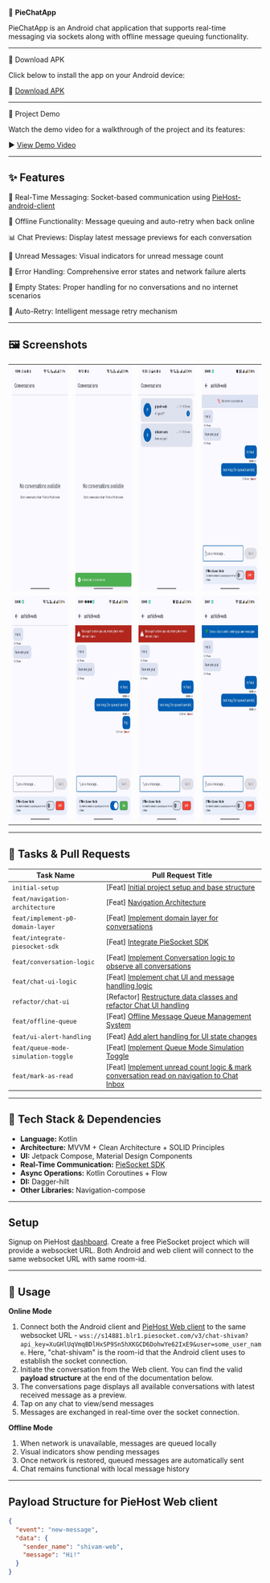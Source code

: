 💬 **PieChatApp**

PieChatApp is an Android chat application that supports real-time messaging via sockets along with offline message queuing functionality.

---

📱 Download APK

Click below to install the app on your Android device:

🔗 [Download APK](https://github.com/shivamsharma-1996/PieChatApp/raw/main/apk/pie-chat-app.apk)

---

🎥 Project Demo

Watch the demo video for a walkthrough of the project and its features:

▶️ [View Demo Video](https://drive.google.com/file/d/132D9aZTMvDWpxxNtKeGnaR_g9GFZmGru/view)

---
## ✨ Features

💬 Real-Time Messaging: Socket-based communication using [PieHost-android-client](https://piehost.com/docs/3.0/android-websocket)

🔄 Offline Functionality: Message queuing and auto-retry when back online

📊 Chat Previews: Display latest message previews for each conversation

🔔 Unread Messages: Visual indicators for unread message count

🚫 Error Handling: Comprehensive error states and network failure alerts

📵 Empty States: Proper handling for no conversations and no internet scenarios

🔄 Auto-Retry: Intelligent message retry mechanism

---

## 🖼️ Screenshots

<div align="center">
  <table>
    <tr>
      <td><img src="screenshots/empty-conversations-ui.jpeg" width="200" height="450" alt="" /></td>
      <td><img src="screenshots/socket-connection-cofirmation.jpeg" width="200" height="450" alt="" /></td>
      <td><img src="screenshots/unread-messages.jpeg" width="200" height="450" alt="" /></td>
      <td><img src="screenshots/no-internet-indicator.jpeg" width="200" height="450" alt="" /></td>
    </tr>
    <tr>
      <td><img src="screenshots/chat-Inbox.jpeg" width="200" height="450" alt="" /></td>
      <td><img src="screenshots/simulated-message-queuing-using-toggle.jpeg" width="200" height="450" alt="" /></td>
       <td><img src="screenshots/offline-message-queuing-when-no-internet.jpeg" width="200" height="450" alt="" /></td>
      <td><img src="screenshots/device-back-online-indicator.jpeg" width="200" height="450" alt="" /></td>
    </tr>
  </table>
</div>

---

## 📌 Tasks & Pull Requests

| Task Name                              | Pull Request Title                                                                 |
|----------------------------------------|-------------------------------------------------------------------------------------|
| `initial-setup`                        | [Feat] [Initial project setup and base structure](https://github.com/shivamsharma-1996/PieChatApp/pull/1) |
| `feat/navigation-architecture`         | [Feat] [Navigation Architecture](https://github.com/shivamsharma-1996/PieChatApp/pull/2) |
| `feat/implement-p0-domain-layer`       | [Feat] [Implement domain layer for conversations](https://github.com/shivamsharma-1996/PieChatApp/pull/3) |
| `feat/integrate-piesocket-sdk`         | [Feat] [Integrate PieSocket SDK](https://github.com/shivamsharma-1996/PieChatApp/pull/4) |
| `feat/conversation-logic`             | [Feat] [Implement Conversation logic to observe all conversations](https://github.com/shivamsharma-1996/PieChatApp/pull/5) |
| `feat/chat-ui-logic`                   | [Feat] [Implement chat UI and message handling logic](https://github.com/shivamsharma-1996/PieChatApp/pull/6) |
| `refactor/chat-ui`                     | [Refactor] [Restructure data classes and refactor Chat UI handling](https://github.com/shivamsharma-1996/PieChatApp/pull/7) |
| `feat/offline-queue`                   | [Feat] [Offline Message Queue Management System](https://github.com/shivamsharma-1996/PieChatApp/pull/8) |
| `feat/ui-alert-handling`               | [Feat] [Add alert handling for UI state changes](https://github.com/shivamsharma-1996/PieChatApp/pull/9) |
| `feat/queue-mode-simulation-toggle`    | [Feat] [Implement Queue Mode Simulation Toggle](https://github.com/shivamsharma-1996/PieChatApp/pull/10) |
| `feat/mark-as-read`                    | [Feat] [Implement unread count logic & mark conversation read on navigation to Chat Inbox](https://github.com/shivamsharma-1996/PieChatApp/pull/11) |


---

## 🔧 Tech Stack & Dependencies

- **Language:** Kotlin
- **Architecture:** MVVM + Clean Architecture + SOLID Principles
- **UI:** Jetpack Compose, Material Design Components
- **Real-Time Communication:** [PieSocket SDK](https://piehost.com/docs/3.0/android-websocket)
- **Async Operations:** Kotlin Coroutines + Flow
- **DI:** Dagger-hilt
- **Other Libraries:** Navigation-compose
---


## Setup

 Signup on PieHost [dashboard](https://piehost.com/). Create a free PieSocket project which will provide a websocket URL. Both Android and web client will connect to the same websocket URL with same room-id. 

 ---
## 📱 Usage
**Online Mode**
1. Connect both the Android client and [PieHost Web client](https://piehost.com/websocket-tester) to the same websocket URL - `wss://s14881.blr1.piesocket.com/v3/chat-shivam?api_key=XuGHlUqVmqBDlHxSP9Sn5hXKGCD6DohwYe62IxE9&user=some_user_name`. Here, "chat-shivam" is the room-id that the Android client uses to establish the socket connection.
2. Initiate the conversation from the Web client. You can find the valid **payload structure** at the end of the documentation below.
3. The conversations page displays all available conversations with latest received message as a preview.
4. Tap on any chat to view/send messages
5. Messages are exchanged in real-time over the socket connection.

**Offline Mode**
1. When network is unavailable, messages are queued locally
2. Visual indicators show pending messages
3. Once network is restored, queued messages are automatically sent
4. Chat remains functional with local message history
---

## Payload Structure for PieHost Web client
```json
{
  "event": "new-message",
  "data": {
    "sender_name": "shivam-web",
    "message": "Hi!"
  }
}
